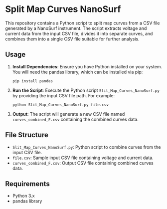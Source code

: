 # Split Map Curves NanoSurf

This repository contains a Python script to split map curves from a CSV file generated by a NanoSurf instrument. The script extracts voltage and current data from the input CSV file, divides it into separate curves, and combines them into a single CSV file suitable for further analysis.

## Usage

1. **Install Dependencies**: Ensure you have Python installed on your system. You will need the pandas library, which can be installed via pip:
    ```
    pip install pandas
    ```

2. **Run the Script**: Execute the Python script `Slit_Map_Curves_NanoSurf.py` by providing the input CSV file path. For example:
    ```
    python Slit_Map_Curves_NanoSurf.py file.csv
    ```

3. **Output**: The script will generate a new CSV file named `curves_combined_F.csv` containing the combined curves data.

## File Structure

- `Slit_Map_Curves_NanoSurf.py`: Python script to combine curves from the input CSV file.
- `file.csv`: Sample input CSV file containing voltage and current data.
- `curves_combined_F.csv`: Output CSV file containing combined curves data.

## Requirements

- Python 3.x
- pandas library


